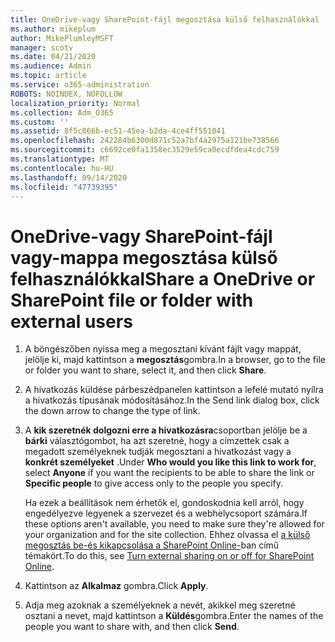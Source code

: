 ```yaml
---
title: OneDrive-vagy SharePoint-fájl megosztása külső felhasználókkal
ms.author: mikeplum
author: MikePlumleyMSFT
manager: scotv
ms.date: 04/21/2020
ms.audience: Admin
ms.topic: article
ms.service: o365-administration
ROBOTS: NOINDEX, NOFOLLOW
localization_priority: Normal
ms.collection: Adm_O365
ms.custom: ''
ms.assetid: 8f5c866b-ec51-45ea-b2da-4ce4ff551041
ms.openlocfilehash: 242284b6300d871c52a7bf4a2975a121be738566
ms.sourcegitcommit: c6692ce0fa1358ec3529e59ca0ecdfdea4cdc759
ms.translationtype: MT
ms.contentlocale: hu-HU
ms.lasthandoff: 09/14/2020
ms.locfileid: "47739395"
---
```

# <a name="share-a-onedrive-or-sharepoint-file-or-folder-with-external-users"></a><span data-ttu-id="182da-102">OneDrive-vagy SharePoint-fájl vagy-mappa megosztása külső felhasználókkal</span><span class="sxs-lookup"><span data-stu-id="182da-102">Share a OneDrive or SharePoint file or folder with external users</span></span>

1. <span data-ttu-id="182da-103">A böngészőben nyissa meg a megosztani kívánt fájlt vagy mappát, jelölje ki, majd kattintson a **megosztás**gombra.</span><span class="sxs-lookup"><span data-stu-id="182da-103">In a browser, go to the file or folder you want to share, select it, and then click **Share**.</span></span>
    
2. <span data-ttu-id="182da-104">A hivatkozás küldése párbeszédpanelen kattintson a lefelé mutató nyílra a hivatkozás típusának módosításához.</span><span class="sxs-lookup"><span data-stu-id="182da-104">In the Send link dialog box, click the down arrow to change the type of link.</span></span>
    
3. <span data-ttu-id="182da-105">A **kik szeretnék dolgozni erre a hivatkozásra**csoportban jelölje be a **bárki** választógombot, ha azt szeretné, hogy a címzettek csak a megadott személyeknek tudják megosztani a hivatkozást vagy a **konkrét személyeket** .</span><span class="sxs-lookup"><span data-stu-id="182da-105">Under **Who would you like this link to work for**, select **Anyone** if you want the recipients to be able to share the link or **Specific people** to give access only to the people you specify.</span></span> 
    
    <span data-ttu-id="182da-106">Ha ezek a beállítások nem érhetők el, gondoskodnia kell arról, hogy engedélyezve legyenek a szervezet és a webhelycsoport számára.</span><span class="sxs-lookup"><span data-stu-id="182da-106">If these options aren't available, you need to make sure they're allowed for your organization and for the site collection.</span></span> <span data-ttu-id="182da-107">Ehhez olvassa el [a külső megosztás be-és kikapcsolása a SharePoint Online-](https://go.microsoft.com/fwlink/?linkid=866426)ban című témakört.</span><span class="sxs-lookup"><span data-stu-id="182da-107">To do this, see [Turn external sharing on or off for SharePoint Online](https://go.microsoft.com/fwlink/?linkid=866426).</span></span>
    
4. <span data-ttu-id="182da-108">Kattintson az **Alkalmaz** gombra.</span><span class="sxs-lookup"><span data-stu-id="182da-108">Click **Apply**.</span></span>
    
5. <span data-ttu-id="182da-109">Adja meg azoknak a személyeknek a nevét, akikkel meg szeretné osztani a nevet, majd kattintson a **Küldés**gombra.</span><span class="sxs-lookup"><span data-stu-id="182da-109">Enter the names of the people you want to share with, and then click **Send**.</span></span>
    

